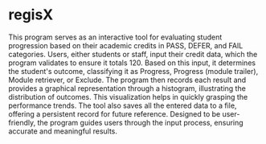 # regisX

This program serves as an interactive tool for evaluating student progression based on their academic credits in PASS, DEFER, and FAIL categories. Users, either students or staff, input their credit data, which the program validates to ensure it totals 120. Based on this input, it determines the student's outcome, classifying it as Progress, Progress (module trailer), Module retriever, or Exclude. The program then records each result and provides a graphical representation through a histogram, illustrating the distribution of outcomes. This visualization helps in quickly grasping the performance trends. The tool also saves all the entered data to a file, offering a persistent record for future reference. Designed to be user-friendly, the program guides users through the input process, ensuring accurate and meaningful results.
